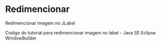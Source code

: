 # Redimencionar
Redimencionar imagem no JLabel

Codigo do tutorial para redimencionar imagem no label - Java SE
Eclipse WindowBuilder
